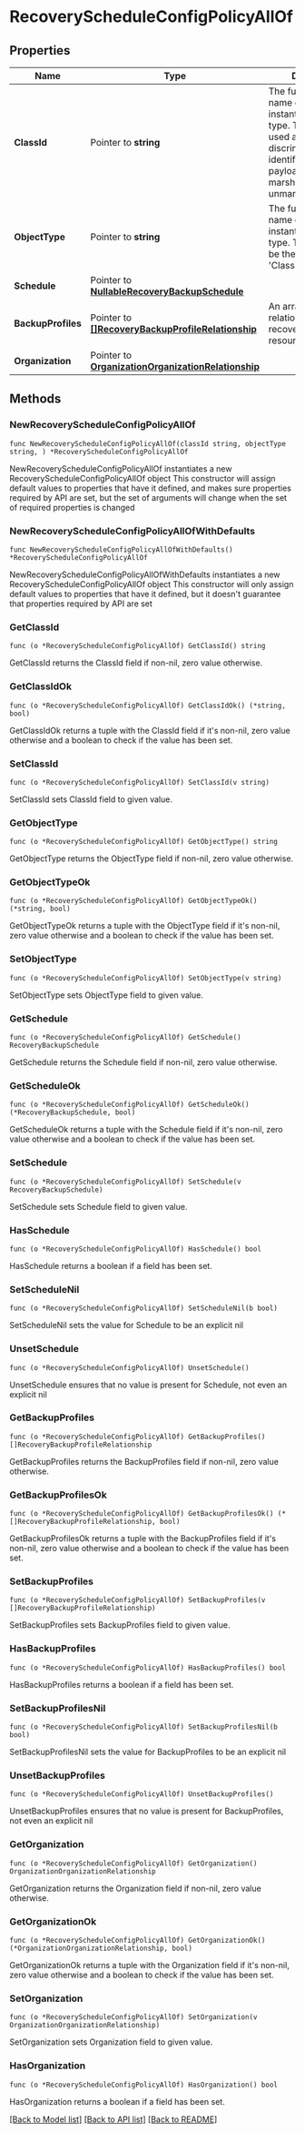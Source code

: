 # RecoveryScheduleConfigPolicyAllOf

## Properties

Name | Type | Description | Notes
------------ | ------------- | ------------- | -------------
**ClassId** | Pointer to **string** | The fully-qualified name of the instantiated, concrete type. This property is used as a discriminator to identify the type of the payload when marshaling and unmarshaling data. | [default to "recovery.ScheduleConfigPolicy"]
**ObjectType** | Pointer to **string** | The fully-qualified name of the instantiated, concrete type. The value should be the same as the &#39;ClassId&#39; property. | [default to "recovery.ScheduleConfigPolicy"]
**Schedule** | Pointer to [**NullableRecoveryBackupSchedule**](recovery.BackupSchedule.md) |  | [optional] 
**BackupProfiles** | Pointer to [**[]RecoveryBackupProfileRelationship**](recovery.BackupProfile.Relationship.md) | An array of relationships to recoveryBackupProfile resources. | [optional] 
**Organization** | Pointer to [**OrganizationOrganizationRelationship**](organization.Organization.Relationship.md) |  | [optional] 

## Methods

### NewRecoveryScheduleConfigPolicyAllOf

`func NewRecoveryScheduleConfigPolicyAllOf(classId string, objectType string, ) *RecoveryScheduleConfigPolicyAllOf`

NewRecoveryScheduleConfigPolicyAllOf instantiates a new RecoveryScheduleConfigPolicyAllOf object
This constructor will assign default values to properties that have it defined,
and makes sure properties required by API are set, but the set of arguments
will change when the set of required properties is changed

### NewRecoveryScheduleConfigPolicyAllOfWithDefaults

`func NewRecoveryScheduleConfigPolicyAllOfWithDefaults() *RecoveryScheduleConfigPolicyAllOf`

NewRecoveryScheduleConfigPolicyAllOfWithDefaults instantiates a new RecoveryScheduleConfigPolicyAllOf object
This constructor will only assign default values to properties that have it defined,
but it doesn't guarantee that properties required by API are set

### GetClassId

`func (o *RecoveryScheduleConfigPolicyAllOf) GetClassId() string`

GetClassId returns the ClassId field if non-nil, zero value otherwise.

### GetClassIdOk

`func (o *RecoveryScheduleConfigPolicyAllOf) GetClassIdOk() (*string, bool)`

GetClassIdOk returns a tuple with the ClassId field if it's non-nil, zero value otherwise
and a boolean to check if the value has been set.

### SetClassId

`func (o *RecoveryScheduleConfigPolicyAllOf) SetClassId(v string)`

SetClassId sets ClassId field to given value.


### GetObjectType

`func (o *RecoveryScheduleConfigPolicyAllOf) GetObjectType() string`

GetObjectType returns the ObjectType field if non-nil, zero value otherwise.

### GetObjectTypeOk

`func (o *RecoveryScheduleConfigPolicyAllOf) GetObjectTypeOk() (*string, bool)`

GetObjectTypeOk returns a tuple with the ObjectType field if it's non-nil, zero value otherwise
and a boolean to check if the value has been set.

### SetObjectType

`func (o *RecoveryScheduleConfigPolicyAllOf) SetObjectType(v string)`

SetObjectType sets ObjectType field to given value.


### GetSchedule

`func (o *RecoveryScheduleConfigPolicyAllOf) GetSchedule() RecoveryBackupSchedule`

GetSchedule returns the Schedule field if non-nil, zero value otherwise.

### GetScheduleOk

`func (o *RecoveryScheduleConfigPolicyAllOf) GetScheduleOk() (*RecoveryBackupSchedule, bool)`

GetScheduleOk returns a tuple with the Schedule field if it's non-nil, zero value otherwise
and a boolean to check if the value has been set.

### SetSchedule

`func (o *RecoveryScheduleConfigPolicyAllOf) SetSchedule(v RecoveryBackupSchedule)`

SetSchedule sets Schedule field to given value.

### HasSchedule

`func (o *RecoveryScheduleConfigPolicyAllOf) HasSchedule() bool`

HasSchedule returns a boolean if a field has been set.

### SetScheduleNil

`func (o *RecoveryScheduleConfigPolicyAllOf) SetScheduleNil(b bool)`

 SetScheduleNil sets the value for Schedule to be an explicit nil

### UnsetSchedule
`func (o *RecoveryScheduleConfigPolicyAllOf) UnsetSchedule()`

UnsetSchedule ensures that no value is present for Schedule, not even an explicit nil
### GetBackupProfiles

`func (o *RecoveryScheduleConfigPolicyAllOf) GetBackupProfiles() []RecoveryBackupProfileRelationship`

GetBackupProfiles returns the BackupProfiles field if non-nil, zero value otherwise.

### GetBackupProfilesOk

`func (o *RecoveryScheduleConfigPolicyAllOf) GetBackupProfilesOk() (*[]RecoveryBackupProfileRelationship, bool)`

GetBackupProfilesOk returns a tuple with the BackupProfiles field if it's non-nil, zero value otherwise
and a boolean to check if the value has been set.

### SetBackupProfiles

`func (o *RecoveryScheduleConfigPolicyAllOf) SetBackupProfiles(v []RecoveryBackupProfileRelationship)`

SetBackupProfiles sets BackupProfiles field to given value.

### HasBackupProfiles

`func (o *RecoveryScheduleConfigPolicyAllOf) HasBackupProfiles() bool`

HasBackupProfiles returns a boolean if a field has been set.

### SetBackupProfilesNil

`func (o *RecoveryScheduleConfigPolicyAllOf) SetBackupProfilesNil(b bool)`

 SetBackupProfilesNil sets the value for BackupProfiles to be an explicit nil

### UnsetBackupProfiles
`func (o *RecoveryScheduleConfigPolicyAllOf) UnsetBackupProfiles()`

UnsetBackupProfiles ensures that no value is present for BackupProfiles, not even an explicit nil
### GetOrganization

`func (o *RecoveryScheduleConfigPolicyAllOf) GetOrganization() OrganizationOrganizationRelationship`

GetOrganization returns the Organization field if non-nil, zero value otherwise.

### GetOrganizationOk

`func (o *RecoveryScheduleConfigPolicyAllOf) GetOrganizationOk() (*OrganizationOrganizationRelationship, bool)`

GetOrganizationOk returns a tuple with the Organization field if it's non-nil, zero value otherwise
and a boolean to check if the value has been set.

### SetOrganization

`func (o *RecoveryScheduleConfigPolicyAllOf) SetOrganization(v OrganizationOrganizationRelationship)`

SetOrganization sets Organization field to given value.

### HasOrganization

`func (o *RecoveryScheduleConfigPolicyAllOf) HasOrganization() bool`

HasOrganization returns a boolean if a field has been set.


[[Back to Model list]](../README.md#documentation-for-models) [[Back to API list]](../README.md#documentation-for-api-endpoints) [[Back to README]](../README.md)


